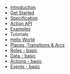 * [Introduction](/)
* [Get Started](get_started.md)
* [Specification](specification.md)
* [Action API](actions.md)
* [Examples](examples.md)
* Tutorials
* [Hello World](tutorials/helloWorld.md)
* [Places, Transitions & Arcs](tutorials/plases_transitions_arcs.md)
* [Roles - basic](tutorials/roles-basic.md)
* [Data - basic](tutorials/data-basic.md)
* [Actions - basic](tutorials/actions-basic.md)
* [Events - basic](tutorials/events-basic.md)
<!-- * [Extensions](extensions.md)
* [Cookbook](cookbook.md) -->
